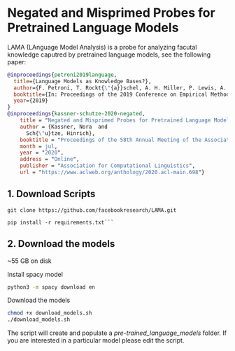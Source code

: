 # Negated and Misprimed Probes for Pretrained Language Models

LAMA (LAnguage Model Analysis) is a probe for analyzing facutal knowledge caputred by pretrained language models, see the
following paper:


```bibtex
@inproceedings{petroni2019language,
  title={Language Models as Knowledge Bases?},
  author={F. Petroni, T. Rockt{\"{a}}schel, A. H. Miller, P. Lewis, A. Bakhtin, Y. Wu and S. Riedel},
  booktitle={In: Proceedings of the 2019 Conference on Empirical Methods in Natural Language Processing (EMNLP), 2019},
  year={2019}
}
@inproceedings{kassner-schutze-2020-negated,
    title = "Negated and Misprimed Probes for Pretrained Language Models: Birds Can Talk, But Cannot Fly",
    author = {Kassner, Nora  and
      Sch{\"u}tze, Hinrich},
    booktitle = "Proceedings of the 58th Annual Meeting of the Association for Computational Linguistics",
    month = jul,
    year = "2020",
    address = "Online",
    publisher = "Association for Computational Linguistics",
    url = "https://www.aclweb.org/anthology/2020.acl-main.698"}
```

## 1. Download Scripts

    git clone https://github.com/facebookresearch/LAMA.git

```conda create -n lama37 -y python=3.7 && conda activate lama37
pip install -r requirements.txt```
```

## 2. Download the models

~55 GB on disk

Install spacy model
```bash
python3 -m spacy download en
```

Download the models
```bash
chmod +x download_models.sh
./download_models.sh
```

The script will create and populate a _pre-trained_language_models_ folder.
If you are interested in a particular model please edit the script.
